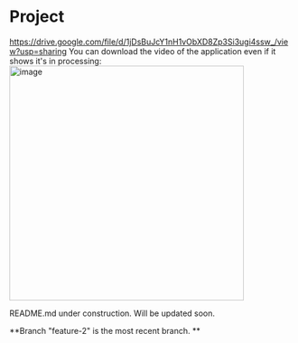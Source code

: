 # Project
https://drive.google.com/file/d/1jDsBuJcY1nH1vObXD8Zp3Si3ugi4ssw_/view?usp=sharing
You can download the video of the application even if it shows it's in processing:
<img width="415" alt="image" src="https://user-images.githubusercontent.com/56838325/181397494-636ec687-bbfa-48de-b225-5bf3ab862e5c.png">

README.md under construction. Will be updated soon.


**Branch "feature-2" is the most recent branch.
**

